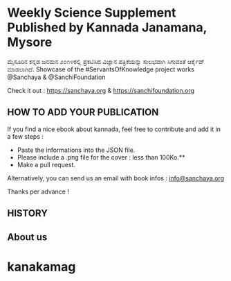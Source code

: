 # Weekly Science Supplement Published by Kannada Janamana, Mysore

‍ಮೈಸೂರಿನ ಕನ್ನಡ ಜನಮನ ೨೦೧೪ರಲ್ಲಿ ಪ್ರಕಟಿಸಿದ ವಿಜ್ಞಾನ ಪತ್ರಿಕೆಯನ್ನು ಸುಲಭವಾಗಿ ಸಿಗುವಂತೆ ಆರ್ಕೈವ್ ಮಾಡಲಾಗಿದೆ.
Showcase of the #ServantsOfKnowledge project works @Sanchaya & @SanchiFoundation

Check it out : https://sanchaya.org & https://sanchifoundation.org


## HOW TO ADD YOUR PUBLICATION

If you find a nice ebook about kannada, feel free to contribute and add it in a few steps :

- Paste the informations into the JSON file.
- Please include a .png file for the cover : less than 100Ko.**
- Make a pull request.

Alternatively, you can send us an email with book infos : info@sanchaya.org

Thanks per advance !


## HISTORY


## About us
# kanakamag
